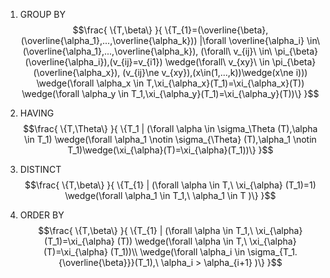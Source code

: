 1. GROUP BY
$$\frac{
\{T,\beta\}
}{
    \{T_{1}=(\overline{\beta},(\overline{\alpha_1},...,\overline{\alpha_k})) |\forall \overline{\alpha_i} \in\ (\overline{\alpha_1},...,\overline{\alpha_k}), 
 (\forall\ v_{ij}\ \in\ \pi_{\beta}(\overline{\alpha_i}),(v_{ij}=v_{i1})  \wedge(\forall\ v_{xy}\ \in \pi_{\beta}(\overline{\alpha_x}), (v_{ij}\ne v_{xy}),(x\in(1,...,k))\wedge(x\ne i)))   \wedge(\forall \alpha_x \in T,\xi_{\alpha_x}(T_1)=\xi_{\alpha_x}(T))
\wedge(\forall \alpha_y \in T_1,\xi_{\alpha_y}(T_1)=\xi_{\alpha_y}(T))\}
}$$

2. HAVING
$$\frac{
\{T,\Theta\}
}{
    \{T_1 | (\forall \alpha \in \sigma_\Theta (T),\alpha \in T_1) 
 \wedge(\forall \alpha_1 \notin \sigma_{\Theta} (T),\alpha_1 \notin T_1)\wedge(\xi_{\alpha}(T)=\xi_{\alpha}(T_1))\}
}$$

3. DISTINCT
$$\frac{
\{T,\beta\}
}{
    \{T_{1} | (\forall \alpha \in T,\ \xi_{\alpha} (T_1)=1) 
 \wedge(\forall \alpha_1 \in T_1,\ \alpha_1 \in T )\}
}$$

4. ORDER BY
$$\frac{
\{T,\beta\}
}{
    \{T_{1} | (\forall \alpha \in T_1,\ \xi_{\alpha} (T_1)=\xi_{\alpha} (T)) 
\wedge(\forall \alpha \in T,\ \xi_{\alpha} (T)=\xi_{\alpha} (T_1))\\
 \wedge(\forall \alpha_i \in \sigma_{T_1.{\overline{\beta}}}(T_1),\ \alpha_i > \alpha_{i+1} )\}
}$$













